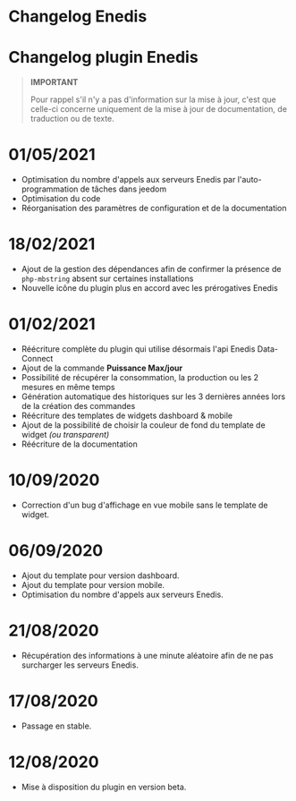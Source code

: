 # Changelog Enedis

# Changelog plugin Enedis

>**IMPORTANT**
>
>Pour rappel s'il n'y a pas d'information sur la mise à jour, c'est que celle-ci concerne uniquement de la mise à jour de documentation, de traduction ou de texte.

# 01/05/2021

- Optimisation du nombre d'appels aux serveurs Enedis par l'auto-programmation de tâches dans jeedom
- Optimisation du code
- Réorganisation des paramètres de configuration et de la documentation

# 18/02/2021

- Ajout de la gestion des dépendances afin de confirmer la présence de `php-mbstring` absent sur certaines installations
- Nouvelle icône du plugin plus en accord avec les prérogatives Enedis

# 01/02/2021

- Réécriture complète du plugin qui utilise désormais l'api Enedis Data-Connect
- Ajout de la commande **Puissance Max/jour**
- Possibilité de récupérer la consommation, la production ou les 2 mesures en même temps
- Génération automatique des historiques sur les 3 dernières années lors de la création des commandes
- Réécriture des templates de widgets dashboard & mobile
- Ajout de la possibilité de choisir la couleur de fond du template de widget *(ou transparent)*
- Réécriture de la documentation

# 10/09/2020
- Correction d'un bug d'affichage en vue mobile sans le template de widget.

# 06/09/2020
- Ajout du template pour version dashboard.
- Ajout du template pour version mobile.
- Optimisation du nombre d'appels aux serveurs Enedis.

# 21/08/2020
- Récupération des informations à une minute aléatoire afin de ne pas surcharger les serveurs Enedis.

# 17/08/2020
- Passage en stable.

# 12/08/2020
- Mise à disposition du plugin en version beta.
